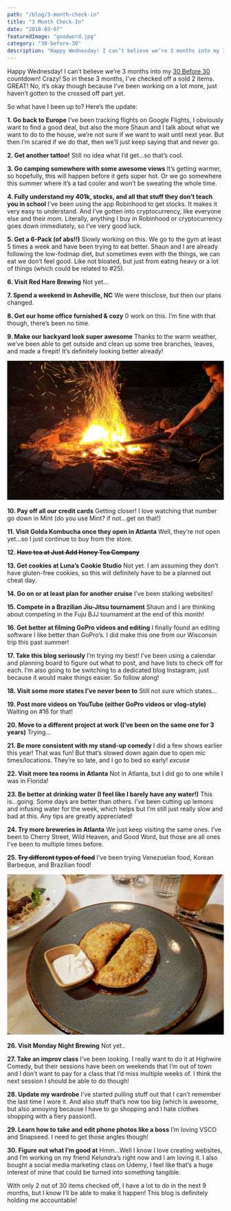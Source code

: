 ```yaml
---
path: "/blog/3-month-check-in"
title: "3 Month Check-In"
date: "2018-03-07"
featuredImage: "goodword.jpg"
category: "30-before-30"
description: "Happy Wednesday! I can’t believe we’re 3 months into my 30 Before 30 countdown! Crazy! So in these 3 months, I’ve checked off a sold 2 items. GREAT! No, it’s okay though because I’ve been working on a lot more, just haven’t gotten to the crossed off part yet."
---
```


Happy Wednesday! I can’t believe we’re 3 months into my [30 Before 30](https://kaleighscruggs.com/blog/30-before-30/) countdown! Crazy! So in these 3 months, I’ve checked off a sold 2 items. GREAT! No, it’s okay though because I’ve been working on a lot more, just haven’t gotten to the crossed off part yet.

So what have I been up to? Here’s the update:

**1. Go back to Europe**
I’ve been tracking flights on Google Flights, I obviously want to find a good deal, but also the more Shaun and I talk about what we want to do to the house, we’re not sure if we want to wait until next year. But then I’m scared if we do that, then we’ll just keep saying that and never go.

**2. Get another tattoo!**
Still no idea what I’d get…so that’s cool.

**3. Go camping somewhere with some awesome views**
It’s getting warmer, so hopefully, this will happen before it gets super hot. Or we go somewhere this summer where it’s a tad cooler and won’t be sweating the whole time.

**4. Fully understand my 401k, stocks, and all that stuff they don’t teach you in school**
I’ve been using the app Robinhood to get stocks. It makes it very easy to understand. And I’ve gotten into cryptocurrency, like everyone else and their mom. Literally, anything I buy in Robinhood or cryptocurrency goes down immediately, so I’ve very good luck.

**5. Get a 6-Pack (of abs!!)**
Slowly working on this. We go to the gym at least 5 times a week and have been trying to eat better. Shaun and I are already following the low-fodmap diet, but sometimes even with the things, we can eat we don’t feel good. Like not bloated, but just from eating heavy or a lot of things (which could be related to #25).

**6. Visit Red Hare Brewing**
Not yet…

**7. Spend a weekend in Asheville, NC**
We were thisclose, but then our plans changed.

**8. Get our home office furnished & cozy**
0 work on this. I’m fine with that though, there’s been no time.

**9. Make our backyard look super awesome**
Thanks to the warm weather, we’ve been able to get outside and clean up some tree branches, leaves, and made a firepit! It’s definitely looking better already!

![firepit](images/firepit.jpg)

**10. Pay off all our credit cards**
Getting closer! I love watching that number go down in Mint (do you use Mint? if not…get on that!)

**11. Visit Golda Kombucha once they open in Atlanta**
Well, they’re not open yet…so I just continue to buy from the store.

**12. ~~Have tea at Just Add Honey Tea Company~~**

**13. Get cookies at Luna’s Cookie Studio**
Not yet. I am assuming they don’t have gluten-free cookies, so this will definitely have to be a planned out cheat day.

**14. Go on or at least plan for another cruise**
I’ve been stalking websites!

**15. Compete in a Brazilian Jiu-Jitsu tournament**
Shaun and I are thinking about competing in the Fuju BJJ tournament at the end of this month!

**16. Get better at filming GoPro videos and editing**
I finally found an editing software I like better than GoPro’s. I did make this one from our Wisconsin trip this past summer!

**17. Take this blog seriously**
I’m trying my best! I’ve been using a calendar and planning board to figure out what to post, and have lists to check off for each. I’m also going to be switching to a dedicated blog Instagram, just because it would make things easier. So follow along!

**18. Visit some more states I’ve never been to**
Still not sure which states…

**19. Post more videos on YouTube (either GoPro videos or vlog-style)**
Waiting on #16 for that!

**20. Move to a different project at work (I’ve been on the same one for 3 years)**
Trying…

**21. Be more consistent with my stand-up comedy**
I did a few shows earlier this year! That was fun! But that’s slowed down again due to open mic times/locations. They’re so late, and I go to bed so early! _excuse_

**22. Visit more tea rooms in Atlanta**
Not in Atlanta, but I did go to one while I was in Florida!

**23. Be better at drinking water (I feel like I barely have any water!)**
This is…going. Some days are better than others. I’ve been cutting up lemons and infusing water for the week, which helps but I’m still just really slow and bad at this. Any tips are greatly appreciated!

**24. Try more breweries in Atlanta**
We just keep visiting the same ones. I’ve been to Cherry Street, Wild Heaven, and Good Word, but those are all ones I’ve been to multiple times before.

**25. ~~Try different types of food~~**
I’ve been trying Venezuelan food, Korean Barbeque, and Brazilian food!

![goodword brewing](goodword.jpg)

**26. Visit Monday Night Brewing**
Not yet..

**27. Take an improv class**
I’ve been looking. I really want to do it at Highwire Comedy, but their sessions have been on weekends that I’m out of town and I don’t want to pay for a class that I’d miss multiple weeks of. I think the next session I should be able to do though!

**28. Update my wardrobe**
I’ve started pulling stuff out that I can’t remember the last time I wore it. And also stuff that’s now too big (which is awesome, but also annoying because I have to go shopping and I hate clothes shopping with a fiery passion!).

**29. Learn how to take and edit phone photos like a boss**
I’m loving VSCO and Snapseed. I need to get those angles though!

**30. Figure out what I’m good at**
Hmm…Well I know I love creating websites, and I’m working on my friend Kelundra’s right now and I am loving it. I also bought a social media marketing class on Udemy, I feel like that’s a huge interest of mine that could be turned into something tangible.

With only 2 out of 30 items checked off, I have a lot to do in the next 9 months, but I know I’ll be able to make it happen! This blog is definitely holding me accountable!
